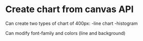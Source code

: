 # Create chart from canvas API

Can create two types of chart of 400px: 
    -line chart
    -histogram

Can modify font-family and colors (line and background)